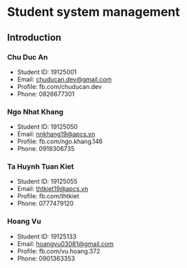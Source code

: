 # Student system management  
## Introduction

### Chu Duc An

- Student ID: 19125001
- Email: chuducan.dev@gmail.com
- Profile: fb.com/chuducan.dev
- Phone: 0826677301


### Ngo Nhat Khang

- Student ID: 19125050
- Email: nnkhang19@apcs.vn
- Profile: fb.com/ngo.khang.146
- Phone: 0919306735

### Ta Huynh Tuan Kiet

- Student ID: 19125055
- Email: thtkiet19@apcs.vn
- Profile: fb.com/thtkiet
- Phone: 0777479120

### Hoang Vu

- Student ID: 19125133
- Email: hoangvu03081@gmail.com
- Profile: fb.com/vu.hoang.372
- Phone: 0901363353

